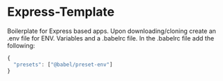 # Express-Template
Boilerplate for Express based apps. Upon downloading/cloning create an .env file for ENV. Variables and a .babelrc file. In the .babelrc file add the following:
```javascript
{
  "presets": ["@babel/preset-env"]
}
```
